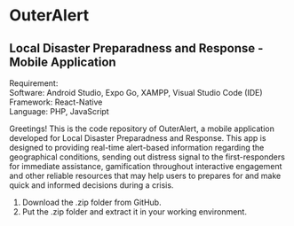 # OuterAlert
Local Disaster Preparadness and Response - Mobile Application
--------------------------------------------------------------

Requirement: <br>
Software: Android Studio, Expo Go, XAMPP, Visual Studio Code (IDE) <br>
Framework: React-Native <br> 
Language: PHP, JavaScript <br>

Greetings! This is the code repository of OuterAlert, a mobile application developed for Local Disaster
Preparadness and Response. This app is designed to providing real-time alert-based information regarding 
the geographical conditions, sending out distress signal to the first-responders for immediate assistance, 
gamification throughout interactive engagement and other reliable resources that may help users to prepares 
for and make quick and informed decisions during a crisis. 


1. Download the .zip folder from GitHub.
2. Put the .zip folder and extract it in your working environment.